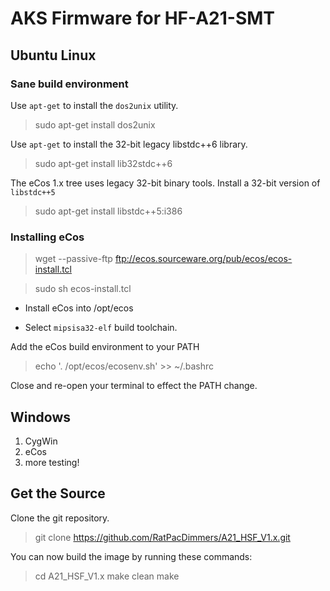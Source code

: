 # AKS Firmware for HF-A21-SMT

## Ubuntu Linux

### Sane build environment

Use `apt-get` to install the `dos2unix` utility.

> sudo apt-get install dos2unix

Use `apt-get` to install the 32-bit legacy libstdc++6 library.

> sudo apt-get install lib32stdc++6

The eCos 1.x tree uses legacy 32-bit binary tools.  Install a 32-bit version of `libstdc++5`

> sudo apt-get install libstdc++5:i386

### Installing eCos

> wget --passive-ftp ftp://ecos.sourceware.org/pub/ecos/ecos-install.tcl

> sudo sh ecos-install.tcl

* Install eCos into /opt/ecos

* Select `mipsisa32-elf` build toolchain.

Add the eCos build environment to your PATH

> echo '. /opt/ecos/ecosenv.sh' >> ~/.bashrc

Close and re-open your terminal to effect the PATH change.

<!--
Update the build tool to libstdc++6

> cd /opt/ecos

> sudo mv gnutools gnutools.libstdc++5

> sudo wget https://mirrors.kernel.org/sources.redhat.com/ecos/gnutools/i386linux/ecoscentric-gnutools-mipsisa32-elf-20081107-sw.i386linux.tar.bz2

> sudo tar -xvjf ecoscentric-gnutools-mipsisa32-elf-20081107-sw.i386linux.tar.bz2 -->


## Windows

1. CygWin
1. eCos
2. more testing!

## Get the Source

Clone the git repository.

> git clone https://github.com/RatPacDimmers/A21_HSF_V1.x.git

You can now build the image by running these commands:

> cd A21_HSF_V1.x
> make clean
> make


